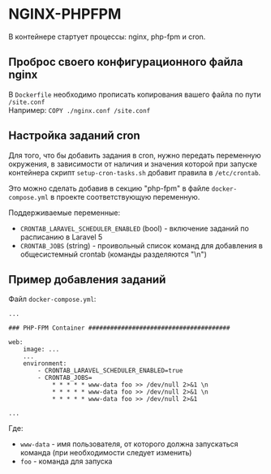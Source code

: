 # NGINX-PHPFPM

В контейнере стартует процессы: nginx, php-fpm и cron.

## Проброс своего конфигурационного файла nginx

В `Dockerfile` необходимо прописать копирования вашего файла по пути `/site.conf`  
Например: `COPY ./nginx.conf /site.conf`

## Настройка заданий cron

Для того, что бы добавить задания в cron,  нужно передать переменную окружения,
в зависимости от наличия и значения которой при запуске контейнера скрипт 
`setup-cron-tasks.sh` добавит правила в `/etc/crontab`.

Это можно сделать добавив в секцию "php-fpm" в файле `docker-compose.yml` в проекте соответствующую переменную.

Поддерживаемые переменные:

- `CRONTAB_LARAVEL_SCHEDULER_ENABLED` (bool) - включение заданий по расписанию в Laravel 5
- `CRONTAB_JOBS` (string) - проивольный список команд для добавления в общесистемный crontab (команды разделяются "\n")


## Пример добавления заданий

Файл `docker-compose.yml`:

```
...

### PHP-FPM Container #######################################

web:
    image: ...
    ...
    environment:
        - CRONTAB_LARAVEL_SCHEDULER_ENABLED=true
        - CRONTAB_JOBS=
            * * * * * www-data foo >> /dev/null 2>&1 \n
            * * * * * www-data foo >> /dev/null 2>&1 \n
            * * * * * www-data foo >> /dev/null 2>&1

...
```

Где:
- `www-data` - имя пользователя, от которого должна запускаться команда (при необходимости следует изменить)
- `foo` -  команда для запуска

